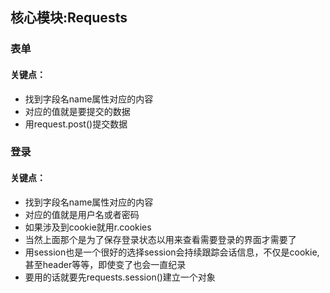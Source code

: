 ## 核心模块:Requests
### 表单
#### 关键点：
- 找到字段名name属性对应的内容
- 对应的值就是要提交的数据
- 用request.post()提交数据

### 登录
#### 关键点：
- 找到字段名name属性对应的内容
- 对应的值就是用户名或者密码
- 如果涉及到cookie就用r.cookies
- 当然上面那个是为了保存登录状态以用来查看需要登录的界面才需要了
- 用session也是一个很好的选择session会持续跟踪会话信息，不仅是cookie,甚至header等等，即使变了也会一直纪录
- 要用的话就要先requests.session()建立一个对象

